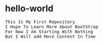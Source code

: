 # hello-world

<pre>
This Is My First Repository
I Hope To Learn More About BootStrap
For Now I Am Starting With Nothing
But I Will add More Content In Time
</pre>
